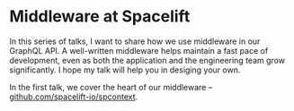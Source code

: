 # Middleware at Spacelift

In this series of talks, I want to share how we use middleware in our GraphQL API. A well-written middleware helps maintain a fast pace of development, even as both the application and the engineering team grow significantly. I hope my talk will help you in desiging your own.

In the first talk, we cover the heart of our middleware – [github.com/spacelift-io/spcontext](https://github.com/spacelift-io/spcontext).
